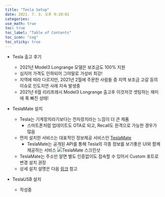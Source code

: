 ```yaml
---
title: "Tesla Setup"
date: 2021. 7. 3. 오후 9:10:01
categories:
use_math: true
toc: true
toc_label: "Table of Contents"
toc_icon: "cog"
toc_sticky: true
---
```


[comment]: <> (포스트 화면 넓게 설정하고 싶을 때 추가, classes: wide)

* Tesla 출고 후기
  * 2021년 Model3 Longrange 모델은 보조금도 100% 지원
  * 심지어 가격도 인하되어 그야말로 가성비 최강!
  * 지역에 따라 다르지만, 2021년 2월에 주문한 사람들 중 지역 보조금 고갈 등의 이슈로 인도지연 사례 지속 발생중
  * 2021년 6월 리리프레시 Model3 Longrange 출고후 이것저것 셋팅하는 재미에 푹 빠진 상태!

* TeslaMate 설치
  * Tesla는 기계장치라기보다는 전자장치라는 느낌이 더 큰 제품
    * 스마트폰처럼 업데이트도 OTA로 되고, Recall도 원격으로 가능한 경우가 많음
  * 먼저 설치한 서비스는 대표적인 정보제공 서비스인 [TeslaMate](https://docs.teslamate.org/docs/installation/docker)
    * TeslaMate는 공개된 API를 통해 Tesla의 각종 정보를 보기좋은 UI와 함께 제공하는 서비스
  ![TeslaMate 스크린샷](https://docs.teslamate.org/screenshots/drive.png "Drive")
  * TeslaMate는 주소만 알면 별도 인증없이도 접속할 수 있어서 Custom 포트로 변경 설치 권장
  * 상세 설치 설명은 다음 [링크](https://www.evpost.co.kr/wp/%ED%85%8C%EC%8A%AC%EB%9D%BC%EC%9D%98-%EB%AA%A8%EB%93%A0-%EB%8D%B0%EC%9D%B4%ED%84%B0%EB%A5%BC-%EC%A1%B0%ED%9A%8C%ED%95%98%EB%8A%94-teslamate-%EC%84%A4%EC%B9%98-%EB%B0%A9%EB%B2%95/) 참고

* TeslaUSB 설치
  * 작성중
